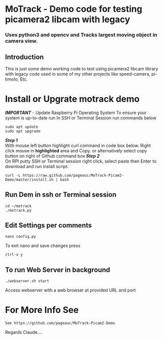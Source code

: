 # MoTrack - Demo code for testing picamera2 libcam with legacy
### Uses python3 and opencv and Tracks largest moving object in camera view.


## Introduction
This is just some demo working code to test using picamera2 libcam library with legacy code used in some of my
other projects like speed-camera, pi-timolo, Etc.

# Install or Upgrate motrack demo
***IMPORTANT*** - Update Raspberry Pi Operating System To ensure your system is up-to-date run
In SSH or Terminal Session run commands below

    sudo apt update
    sudo apt upgrade

***Step 1***      
With mouse left button highlight curl command in code box below. Right click mouse in **highlighted** area and Copy.
or alternatively select copy button on right of Github command box 
***Step 2***      
On RPI putty SSH or Terminal session right click, select paste then Enter to download and run install script.

    curl -L https://raw.github.com/pageauc/MoTrack-Picam2-Demo/master/install.sh | bash

## Run Dem in ssh or Terminal session


    cd ~/motrack
    ./motrack.py

## Edit Settings per comments

    nano config.py

To exit nano and save changes press

    ctrl-x y

## To run Web Server in background

    ./webserver.sh start

Access webserver with a web browser at provided URL and port

# For More Info See

    See https://github.com/pageauc/MoTrack-Picam2-Demo


Regards Claude....
